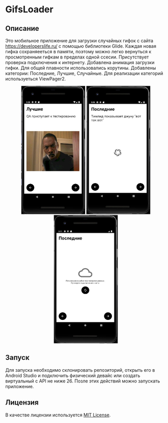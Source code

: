 # GifsLoader

## Описание

Это мобильное приложение для загрузки случайных гифок с сайта https://developerslife.ru/ с помощью библиотеки Glide. 
Каждая новая гифка сохраняееться в памяти, поэтому можно легко вернуться к просмотренным гифкам в пределах одной ссесии. 
Присутствует проверка подключения к интернету. Добавлена анимация загрузки гифки. Для общей плавности использовались корутины. 
Добавлены категории: Последние, Лучшие, Случайные. Для реализации категорий используеться ViewPager2.
<p align="center">
  <img src="https://github.com/Neonchick/GifsLoader/raw/master/images/image1.jpg" width="200px" height="400px"/>
  <img src="https://github.com/Neonchick/GifsLoader/raw/master/images/image2.jpg" width="200px" height="400px"/>
  <img src="https://github.com/Neonchick/GifsLoader/raw/master/images/image3.jpg" width="200px" height="400px"/></p>
  
## Запуск
Для запуска необходимо склонировать репозиторий, открыть его в Android Studio и подключить физический девайс или создать виртуальный с API не ниже 26. Позле этих действий можно запускать приложение.

## Лицензия
В качестве лицензии используется [MIT License](https://github.com/Neonchick/GifsLoader/blob/master/LICENSE).
